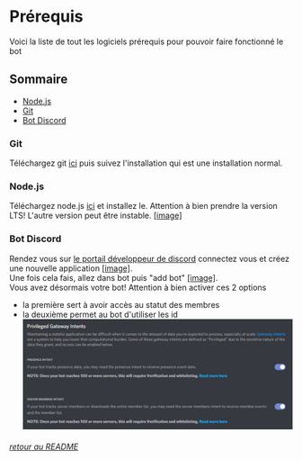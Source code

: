 # Prérequis
Voici la liste de tout les logiciels prérequis pour pouvoir faire fonctionné le bot
## Sommaire

- [Node.js](#Node.js)
- [Git](#Git)
- [Bot Discord](#Bot-Discord)

### Git
Téléchargez git [ici](https://git-scm.com/download) puis suivez l'installation qui est une installation normal.
### Node.js
Téléchargez node.js [ici](https://nodejs.org/en/) et installez le. Attention à bien prendre la version LTS! L'autre version peut être instable. [[image]](https://raw.githubusercontent.com/Axteli/DiscordBot/master/docs/images/install_nodejs.png)

### Bot Discord
Rendez vous sur [le portail développeur de discord](https://discord.com/developers/applications) connectez vous et créez une nouvelle application [[image]](https://raw.githubusercontent.com/Axteli/DiscordBot/master/docs/images/create_discord_application.png).  
Une fois cela fais, allez dans bot puis "add bot" [[image]](https://raw.githubusercontent.com/Axteli/DiscordBot/master/docs/images/create_bot.png).  
Vous avez désormais votre bot! Attention à bien activer ces 2 options
- la première sert à avoir accès au statut des membres
- la deuxième permet au bot d'utiliser les id
![](https://raw.githubusercontent.com/Axteli/DiscordBot/master/docs/images/intents.png)

###### [retour au README](https://github.com/Axteli/DiscordBot#readme)